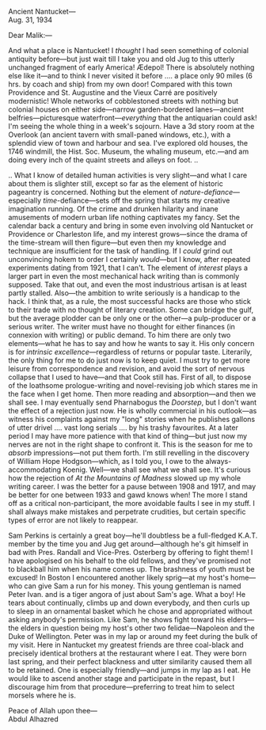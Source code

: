 Ancient Nantucket—  
Aug. 31, 1934

Dear Malik:—

And what a place is Nantucket! I *thought* I had seen something of colonial antiquity before—but just wait till I take you and old Jug to this utterly unchanged fragment of early America! Ædepol! There is absolutely nothing else like it—and to think I never visited it before .... a place only 90 miles (6 hrs. by coach and ship) from my own door! Compared with this town Providence and St. Augustine and the Vieux Carré are positively modernistic! Whole networks of cobblestoned streets with nothing but colonial houses on either side—narrow garden-bordered lanes—ancient belfries—picturesque waterfront—*everything* that the antiquarian could ask! I'm seeing the whole thing in a week's sojourn. Have a 3d story room at the Overlook (an ancient tavern with small-paned windows, etc.), with a splendid view of town and harbour and sea. I've explored old houses, the 1746 windmill, the Hist. Soc. Museum, the whaling museum, etc.—and am doing every inch of the quaint streets and alleys on foot. ..

.. What I know of detailed human activities is very slight—and what I care about them is slighter still, except so far as the element of historic pageantry is concerned. Nothing but the element of *nature-defiance*—especially *time*-defiance—sets off the spring that starts my creative imagination running. Of the crime and drunken hilarity and inane amusements of modern urban life nothing captivates my fancy. Set the calendar back a century and bring in some even involving old Nantucket or Providence or Charleston life, and my interest grows—since the drama of the time-stream will then figure—but even then my knowledge and technique are insufficient for the task of handling. If I *could* grind out unconvincing hokem to order I certainly *would*—but I know, after repeated experiments dating from 1921, that I can't. The element of *interest* plays a larger part in even the most mechanical hack writing than is commonly supposed. Take that out, and even the most industrious artisan is at least partly stalled. Also—the ambition to write seriously is a handicap to the hack. I think that, as a rule, the most successful hacks are those who stick to their trade with no thought of literary creation. Some can bridge the gulf, but the average plodder can be only one or the other—a pulp-producer or a serious writer. The writer must have no thought for either finances (in connexion with writing) or public demand. To him there are only two elements—what he has to say and how he wants to say it. His only concern is for *intrinsic excellence*—regardless of returns or popular taste. Literarily, the only thing for me to do just now is to keep quiet. I must try to get more leisure from correspondence and revision, and avoid the sort of nervous collapse that I used to have—and that Cook still has. First of all, to dispose of the loathsome prologue-writing and novel-revising job which stares me in the face when I get home. Then more reading and absorption—and then we shall see. I may eventually send Pharnabogus the *Doorstep*, but I don't want the effect of a rejection just now. He is wholly commercial in his outlook—as witness his complaints against my "long" stories when he publishes gallons of utter drivel .... vast long serials .... by his trashy favourites. At a later period I may have more patience with that kind of thing—but just now my nerves are not in the right shape to confront it. This is the season for me to *absorb* impressions—not put them forth. I'm still revelling in the discovery of William Hope Hodgson—which, as I told you, I owe to the always-accommodating Koenig. Well—we shall see what we shall see. It's curious how the rejection of *At the Mountains of Madness* slowed up my whole writing career. I was the better for a pause between 1908 and 1917, and may be better for one between 1933 and gawd knows when! The more I stand off as a critical non-participant, the more avoidable faults I see in my stuff. I shall always make mistakes and perpetrate crudities, but certain specific types of error are not likely to reappear.

Sam Perkins is certainly a great boy—he'll doubtless be a full-fledged K.A.T. member by the time you and Jug get around—although he's git himself in bad with Pres. Randall and Vice-Pres. Osterberg by offering to fight them! I have apologised on his behalf to the old fellows, and they've promised not to blackball him when his name comes up. The brashness of youth must be excused! In Boston I encountered another likely sprig—at my host's home—who can give Sam a run for his money. This young gentleman is named Peter Ivan. and is a tiger angora of just about Sam's age. What a boy! He tears about continually, climbs up and down everybody, and then curls up to sleep in an ornamental basket which he chose and appropriated without asking anybody's permission. Like Sam, he shows fight toward his elders—the elders in question being my host's other two felidae—Napoleon and the Duke of Wellington. Peter was in my lap or around my feet during the bulk of my visit. Here in Nantucket my greatest friends are three coal-black and precisely identical brothers at the restaurant where I eat. They were born last spring, and their perfect blackness and utter similarity caused them all to be retained. One is especially friendly—and jumps in my lap as I eat. He would like to ascend another stage and participate in the repast, but I discourage him from that procedure—preferring to treat him to select morsels where he is.

Peace of Allah upon thee—  
Abdul Alhazred
